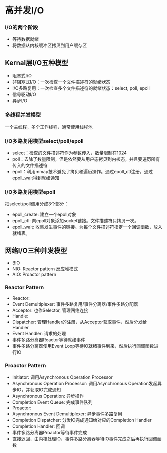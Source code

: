 

# 高并发I/O

### I/O的两个阶段
* 等待数据就绪
* 将数据从内核缓冲区拷贝到用户缓存区

## Kernal层I/O五种模型
* 阻塞式I/O
* 非阻塞式I/O：一次检查一个文件描述符的就绪状态
* I/O多路复用：一次检查多个文件描述符的就绪状态：select, poll, epoll
* 信号驱动I/O
* 异步I/O

### 多线程并发模型
一个主线程，多个工作线程，通常使用线程池

### I/O多路复用模型select/poll/epoll
* select：检查的文件描述符作为参数传入，数量限制在1024
* poll：去除了数量限制，但是依然要从用户态拷贝到内核态，并且要遍历所有传入的文件描述符
* epoll：利用mmap技术避免了拷贝和遍历操作。通过epoll_ctl注册，通过epoll_wait得到就绪通知

### I/O多路复用模型epoll
把select/poll调用分成3个部分：
* epoll_create: 建立一个epoll对象
* epoll_ctl: 向epoll对象添加socket链接。文件描述符只拷贝一次。
* epoll_wait: 收集发生事件的链接。为每个文件描述符指定一个回调函数，放入就绪表。

## 网络I/O三种并发模型
* BIO
* NIO: Reactor pattern 反应堆模式
* AIO: Proactor pattern

### Reactor Pattern
* Reactor: 
* Event Demultiplexer: 事件多路复用/事件分离器/事件多路分配器
* Acceptor: 也作Selector, 管理网络连接
* Handle: 
* Dispatcher: 管理Handler的注册，从Acceptor获取事件，然后分发给Handler
* Event Handler: 请求的处理
* 事件多路分离器Reactor等待就绪事件
* 事件多路分离器使用Event Loop等待IO就绪事件到来，然后执行回调函数进行IO

### Proactor Pattern
* Initiator: 调用Asynchronous Operation Processor
* Asynchronous Operation Processor: 调用Asynchronous Operation发起异步IO，并获取IO完成通知
* Asynchronous Operation: 异步操作
* Completion Event Queue: 完成事件队列
* Proactor: 
* Asynchronous Event Demultiplexer: 异步事件多路复用
* Completion Dispatcher: 分发IO完成通知给对应的Completion Handler
* Completion Handler: 回调
* 事件多路分离器Proactor等待事件完成
* 直接返回，由内核处理IO，事件多路分离器等待IO事件完成之后再执行回调函数



